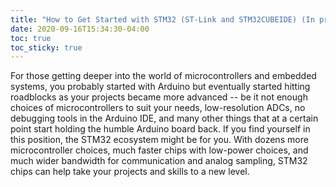 ```yaml
---
title: "How to Get Started with STM32 (ST-Link and STM32CUBEIDE) (In progress)"
date: 2020-09-16T15:34:30-04:00
toc: true
toc_sticky: true
---
```


For those getting deeper into the world of microcontrollers and embedded systems, you probably started with Arduino but eventually started hitting roadblocks as your projects became more advanced -- be it not enough choices of microcontrollers to suit your needs, low-resolution ADCs, no debugging tools in the Arduino IDE, and many other things that at a certain point start holding the humble Arduino board back. If you find yourself in this position, the STM32 ecosystem might be for you. With dozens more microcontroller choices, much faster chips with low-power choices, and much wider bandwidth for communication and analog sampling, STM32 chips can help take your projects and skills to a new level.